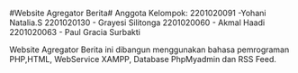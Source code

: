 #Website Agregator Berita#
Anggota Kelompok:
2201020091 -Yohani Natalia.S
2201020130 - Grayesi Silitonga
2201020060 - Akmal Haadi
2201020063 - Paul Gracia Surbakti

Website Agregator Berita ini dibangun menggunakan bahasa pemrograman PHP,HTML, WebService XAMPP, Database PhpMyadmin
dan RSS Feed. 
